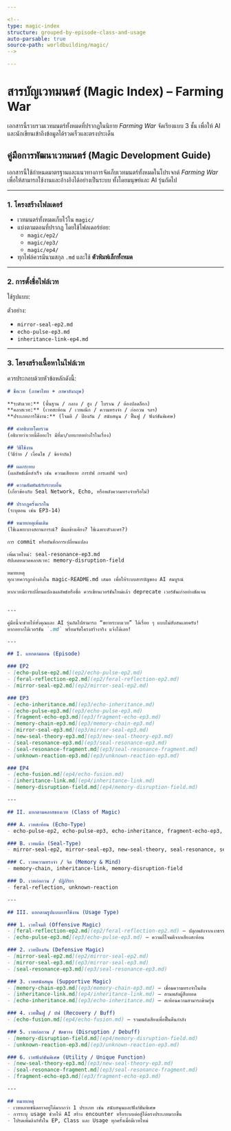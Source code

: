 ```yaml
---

<!--
type: magic-index
structure: grouped-by-episode-class-and-usage
auto-parsable: true
source-path: worldbuilding/magic/
-->

---
```

# สารบัญเวทมนตร์ (Magic Index) – Farming War

เอกสารนี้รวบรวมเวทมนตร์ทั้งหมดที่ปรากฏในนิยาย *Farming War* จัดเรียงแบบ 3 ชั้น เพื่อให้ AI และนักเขียนเข้าถึงข้อมูลได้รวดเร็วและตรงประเด็น

## คู่มือการพัฒนาเวทมนตร์ (Magic Development Guide)

เอกสารนี้ใช้กำหนดมาตรฐานและแนวทางการจัดเก็บเวทมนตร์ทั้งหมดในโปรเจกต์ *Farming War* เพื่อให้สามารถใช้งานและอ้างอิงได้อย่างเป็นระบบ ทั้งโดยมนุษย์และ AI รุ่นถัดไป

---

### 1. โครงสร้างโฟลเดอร์

- เวทมนตร์ทั้งหมดเก็บไว้ใน `magic/`
- แบ่งตามตอนที่ปรากฏ โดยใช้โฟลเดอร์ย่อย:
  - `magic/ep2/`
  - `magic/ep3/`
  - `magic/ep4/`  
- ทุกไฟล์ควรมีนามสกุล `.md` และใช้ **ตัวพิมพ์เล็กทั้งหมด**

---

### 2. การตั้งชื่อไฟล์เวท

ใช้รูปแบบ:


ตัวอย่าง:
- `mirror-seal-ep2.md`
- `echo-pulse-ep3.md`
- `inheritance-link-ep4.md`

---

### 3. โครงสร้างเนื้อหาในไฟล์เวท

ควรประกอบด้วยหัวข้อหลักดังนี้:

```markdown
# ชื่อเวท (ภาษาไทย + ภาษาอังกฤษ)

**ระดับเวท:** (พื้นฐาน / กลาง / สูง / โบราณ / ต้องปลดล็อก)  
**คลาสเวท:** (เวทสะท้อน / เวทผนึก / ความทรงจำ / ก่อกวน ฯลฯ)  
**ประเภทการใช้งาน:** (โจมตี / ป้องกัน / สนับสนุน / ฟื้นฟู / ฟังก์ชันพิเศษ)

## คำอธิบายโดยรวม
(อธิบายว่าเวทนี้คืออะไร มีที่มา/บทบาทอย่างไรในเรื่อง)

## วิธีใช้งาน
(วิธีร่าย / เงื่อนไข / ข้อจำกัด)

## ผลกระทบ
(ผลลัพธ์เมื่อสำเร็จ เช่น ความเสียหาย การบัฟ การเดบัฟ ฯลฯ)

## ความสัมพันธ์กับระบบอื่น
(เกี่ยวข้องกับ Seal Network, Echo, หรือพลังความทรงจำหรือไม่)

## ปรากฏครั้งแรกใน
(ระบุตอน เช่น EP3-14)

## หมายเหตุเพิ่มเติม
(ใช้เฉพาะบางสถานการณ์? มีผลข้างเคียง? ใช้เฉพาะตัวละคร?)

การ commit หรือบันทึกการเปลี่ยนแปลง

เพิ่มเวทใหม่: seal-resonance-ep3.md
อัปเดตหมวดคลาสเวท: memory-disruption-field

หมายเหตุ
ทุกเวทควรถูกอ้างอิงใน magic-README.md เสมอ เพื่อให้ระบบสารบัญของ AI สมบูรณ์

หากเวทมีการเปลี่ยนแปลงผลลัพธ์หรือชื่อ ควรเขียนเวอร์ชันใหม่แล้ว deprecate เวอร์ชันเก่าอย่างชัดเจน


---

คู่มือนี้จะช่วยให้ทั้งคุณและ AI รุ่นถัดไปสามารถ “ขยายระบบเวท” ได้เรื่อย ๆ แบบไม่สับสนเลยครับ!  
หากอยากได้เวอร์ชัน `.md` พร้อมจัดโครงสร้างจริง แจ้งได้เลย!

---

## I. แยกตามตอน (Episode)

### EP2
- [echo-pulse-ep2.md](ep2/echo-pulse-ep2.md)
- [feral-reflection-ep2.md](ep2/feral-reflection-ep2.md)
- [mirror-seal-ep2.md](ep2/mirror-seal-ep2.md)

### EP3
- [echo-inheritance.md](ep3/echo-inheritance.md)
- [echo-pulse-ep3.md](ep3/echo-pulse-ep3.md)
- [fragment-echo-ep3.md](ep3/fragment-echo-ep3.md)
- [memory-chain-ep3.md](ep3/memory-chain-ep3.md)
- [mirror-seal-ep3.md](ep3/mirror-seal-ep3.md)
- [new-seal-theory-ep3.md](ep3/new-seal-theory-ep3.md)
- [seal-resonance-ep3.md](ep3/seal-resonance-ep3.md)
- [seal-resonance-fragment.md](ep3/seal-resonance-fragment.md)
- [unknown-reaction-ep3.md](ep3/unknown-reaction-ep3.md)

### EP4
- [echo-fusion.md](ep4/echo-fusion.md)
- [inheritance-link.md](ep4/inheritance-link.md)
- [memory-disruption-field.md](ep4/memory-disruption-field.md)

---

## II. แยกตามคลาสของเวท (Class of Magic)

### A. เวทสะท้อน (Echo-Type)
- echo-pulse-ep2, echo-pulse-ep3, echo-inheritance, fragment-echo-ep3, echo-fusion

### B. เวทผนึก (Seal-Type)
- mirror-seal-ep2, mirror-seal-ep3, new-seal-theory, seal-resonance, seal-resonance-fragment

### C. เวทความทรงจำ / จิต (Memory & Mind)
- memory-chain, inheritance-link, memory-disruption-field

### D. เวทก่อกวน / ปฏิกิริยา
- feral-reflection, unknown-reaction

---

## III. แยกตามรูปแบบการใช้งาน (Usage Type)

### 1. เวทโจมตี (Offensive Magic)
- [feral-reflection-ep2.md](ep2/feral-reflection-ep2.md) – ปลุกพลังจากเงาธรรมชาติ
- [echo-pulse-ep3.md](ep3/echo-pulse-ep3.md) – ความถี่โจมตีจากเสียงสะท้อน

### 2. เวทป้องกัน (Defensive Magic)
- [mirror-seal-ep2.md](ep2/mirror-seal-ep2.md)
- [mirror-seal-ep3.md](ep3/mirror-seal-ep3.md)
- [seal-resonance-ep3.md](ep3/seal-resonance-ep3.md)

### 3. เวทสนับสนุน (Supportive Magic)
- [memory-chain-ep3.md](ep3/memory-chain-ep3.md) – เชื่อมความทรงจำในทีม
- [inheritance-link.md](ep4/inheritance-link.md) – สานพลังผู้สืบทอด
- [echo-inheritance.md](ep3/echo-inheritance.md) – สะท้อนความสามารถข้ามรุ่น

### 4. เวทฟื้นฟู / บัฟ (Recovery / Buff)
- [echo-fusion.md](ep4/echo-fusion.md) – รวมพลังเสียงเพื่อฟื้นคืนกำลัง

### 5. เวทก่อกวน / ขัดขวาง (Disruption / Debuff)
- [memory-disruption-field.md](ep4/memory-disruption-field.md)
- [unknown-reaction-ep3.md](ep3/unknown-reaction-ep3.md)

### 6. เวทฟังก์ชันพิเศษ (Utility / Unique Function)
- [new-seal-theory-ep3.md](ep3/new-seal-theory-ep3.md)
- [seal-resonance-fragment.md](ep3/seal-resonance-fragment.md)
- [fragment-echo-ep3.md](ep3/fragment-echo-ep3.md)

---

## หมายเหตุ
- เวทหลายชนิดอาจอยู่ได้มากกว่า 1 ประเภท เช่น สนับสนุนและฟังก์ชันพิเศษ
- การระบุ usage ช่วยให้ AI สร้าง encounter หรือระบบต่อสู้ได้ตรงประเภทมากขึ้น
- โปรดเพิ่มลิงก์ทั้งใน EP, Class และ Usage ทุกครั้งเมื่อมีเวทใหม่
